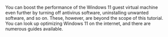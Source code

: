 You can boost the performance of the Windows 11 guest virtual machine even further by turning off antivirus software, uninstalling unwanted software, and so on. These, however, are beyond the scope of this tutorial. You can look up optimizing Windows 11 on the internet, and there are numerous guides available.